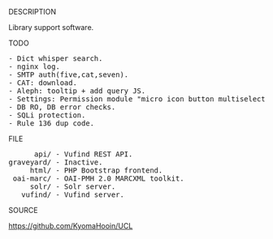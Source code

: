 
DESCRIPTION

Library support software.

TODO
<pre>
- Dict whisper search.
- nginx log.
- SMTP auth(five,cat,seven).
- CAT: download.
- Aleph: tooltip + add query JS.
- Settings: Permission module "micro icon button multiselect radio group".
- DB RO, DB error checks.
- SQLi protection.
- Rule 136 dup code.
</pre>
FILE
<pre>
      api/ - Vufind REST API.
graveyard/ - Inactive.
     html/ - PHP Bootstrap frontend.
 oai-marc/ - OAI-PMH 2.0 MARCXML toolkit.
     solr/ - Solr server.
   vufind/ - Vufind server.
</pre>
SOURCE

https://github.com/KyomaHooin/UCL
